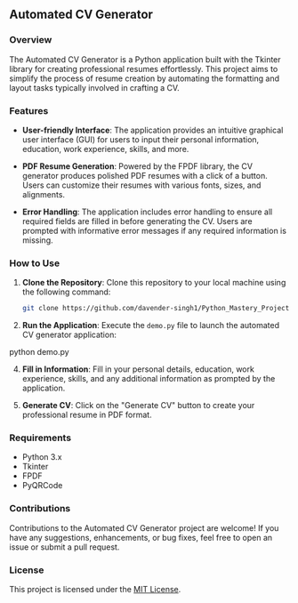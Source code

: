 ## Automated CV Generator

### Overview

The Automated CV Generator is a Python application built with the Tkinter library for creating professional resumes effortlessly. This project aims to simplify the process of resume creation by automating the formatting and layout tasks typically involved in crafting a CV.

### Features

- **User-friendly Interface**: The application provides an intuitive graphical user interface (GUI) for users to input their personal information, education, work experience, skills, and more.
  
- **PDF Resume Generation**: Powered by the FPDF library, the CV generator produces polished PDF resumes with a click of a button. Users can customize their resumes with various fonts, sizes, and alignments.

- **Error Handling**: The application includes error handling to ensure all required fields are filled in before generating the CV. Users are prompted with informative error messages if any required information is missing.

### How to Use

1. **Clone the Repository**: Clone this repository to your local machine using the following command:

      ```bash
      git clone https://github.com/davender-singh1/Python_Mastery_Projects.git


3. **Run the Application**: Execute the `demo.py` file to launch the automated CV generator application:

python demo.py


4. **Fill in Information**: Fill in your personal details, education, work experience, skills, and any additional information as prompted by the application.

5. **Generate CV**: Click on the "Generate CV" button to create your professional resume in PDF format.

### Requirements

- Python 3.x
- Tkinter
- FPDF
- PyQRCode

### Contributions

Contributions to the Automated CV Generator project are welcome! If you have any suggestions, enhancements, or bug fixes, feel free to open an issue or submit a pull request.

### License

This project is licensed under the [MIT License](LICENSE).

